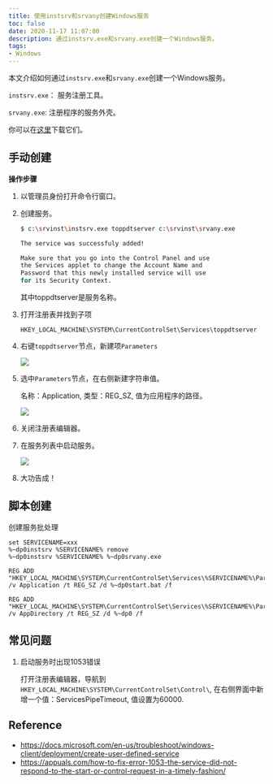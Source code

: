 ```yaml
---
title: 使用instsrv和srvany创建Windows服务
toc: false
date: 2020-11-17 11:07:00
description: 通过instsrv.exe和srvany.exe创建一个Windows服务。
tags:
- Windows
---
```


本文介绍如何通过`instsrv.exe`和`srvany.exe`创建一个Windows服务。

`instsrv.exe`： 服务注册工具。

`srvany.exe`: 注册程序的服务外壳。

你可以在[这里](https://github.com/l2m2/resource/tree/master/instsrv)下载它们。

## 手动创建

**操作步骤**

1. 以管理员身份打开命令行窗口。

2. 创建服务。

   ```bash
   $ c:\srvinst\instsrv.exe toppdtserver c:\srvinst\srvany.exe
   
   The service was successfuly added!
   
   Make sure that you go into the Control Panel and use
   the Services applet to change the Account Name and
   Password that this newly installed service will use
   for its Security Context.
   
   ```

   其中toppdtserver是服务名称。


3. 打开注册表并找到子项 

   `HKEY_LOCAL_MACHINE\SYSTEM\CurrentControlSet\Services\toppdtserver`

4. 右键`toppdtserver`节点，新建项`Parameters`

   ![](/images/create-user-defined-windows-service-2.png)

5. 选中`Parameters`节点，在右侧新建字符串值。

   名称：Application, 类型：REG_SZ, 值为应用程序的路径。

   ![](/images/create-user-defined-windows-service-3.png)

6. 关闭注册表编辑器。

7. 在服务列表中启动服务。

   ![](/images/create-user-defined-windows-service-1.png)

8. 大功告成！

## 脚本创建

创建服务批处理

```shell
set SERVICENAME=xxx
%~dp0instsrv %SERVICENAME% remove
%~dp0instsrv %SERVICENAME% %~dp0srvany.exe

REG ADD "HKEY_LOCAL_MACHINE\SYSTEM\CurrentControlSet\Services\%SERVICENAME%\Parameters" /v Application /t REG_SZ /d %~dp0start.bat /f

REG ADD "HKEY_LOCAL_MACHINE\SYSTEM\CurrentControlSet\Services\%SERVICENAME%\Parameters" /v AppDirectory /t REG_SZ /d %~dp0 /f
```

## 常见问题

1. 启动服务时出现1053错误

   打开注册表编辑器，导航到`HKEY_LOCAL_MACHINE\SYSTEM\CurrentControlSet\Control\`, 在右侧界面中新增一个值：ServicesPipeTimeout, 值设置为60000.

## Reference

- https://docs.microsoft.com/en-us/troubleshoot/windows-client/deployment/create-user-defined-service
- https://appuals.com/how-to-fix-error-1053-the-service-did-not-respond-to-the-start-or-control-request-in-a-timely-fashion/